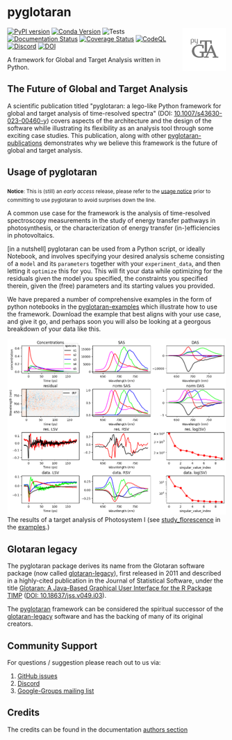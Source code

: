 # pyglotaran

<img align="right" width="100" height="100" src="https://raw.githubusercontent.com/glotaran/pyglotaran/main/docs/source/images/pyglotaran_logo_transparent.svg">

[![PyPI version](https://badge.fury.io/py/pyglotaran.svg)](https://badge.fury.io/py/pyglotaran)
[![Conda Version](https://img.shields.io/conda/vn/conda-forge/pyglotaran.svg)](https://anaconda.org/conda-forge/pyglotaran)
![Tests](https://github.com/glotaran/pyglotaran/workflows/Tests/badge.svg)
[![Documentation Status](https://readthedocs.org/projects/pyglotaran/badge/?version=latest)](https://pyglotaran.readthedocs.io/en/latest/?badge=latest)
[![Coverage Status](https://codecov.io/gh/glotaran/pyglotaran/branch/master/graph/badge.svg)](https://codecov.io/gh/glotaran/pyglotaran)
[![CodeQL](https://github.com/glotaran/pyglotaran/actions/workflows/codeql.yml/badge.svg)](https://github.com/glotaran/pyglotaran/actions/workflows/codeql.yml)
[![Discord](https://img.shields.io/discord/883443835135475753.svg?label=&logo=discord&logoColor=ffffff&color=7389D8&labelColor=6A7EC2)](https://discord.gg/KfnEYRSTJx)
[![DOI](https://zenodo.org/badge/DOI/10.5281/zenodo.4534043.svg)](https://doi.org/10.5281/zenodo.4534043)

A framework for Global and Target Analysis written in Python.

## The Future of Global and Target Analysis

A scientific publication titled "pyglotaran: a lego-like Python framework for global and target analysis of time-resolved spectra" (DOI: [10.1007/s43630-023-00460-y](https://doi.org/10.1007/s43630-023-00460-y)) covers aspects of the architecture and the design of the software whille illustrating its flexibility as an analysis tool through some exciting case studies. This publication, along with other [pyglotaran-publications](https://github.com/glotaran/pyglotaran-publications) demonstrates why we believe this framework is the future of global and target analysis.

## Usage of pyglotaran

<sub>**Notice**: This is (still) an _early access_ release, please refer to the [usage notice](NOTICE.md#usage-notice) prior to committing to use pyglotaran to avoid surprises down the line.</sub>

A common use case for the framework is the analysis of time-resolved spectroscopy measurements in the study of energy transfer pathways in photosynthesis, or the characterization of energy transfer (in-)efficiencies in photovoltaics.

[in a nutshell] pyglotaran can be used from a Python script, or ideally Notebook, and involves specifying your desired analysis scheme consisting of a `model` and its `parameters` together with your `experiment_data`, and then letting it `optimize` this for you. This will fit your data while optimizing for the residuals given the model you specified, the constraints you specified therein, given the (free) parameters and its starting values you provided.

We have prepared a number of comprehensive examples in the form of python notebooks in the [pyglotaran-examples](https://github.com/glotaran/pyglotaran-examples) which illustrate how to use the framework. Download the example that best aligns with your use case, and give it go, and perhaps soon you will also be looking at a georgous breakdown of your data like this.

![overview plot of the fluorescence case study from the pyglotaran-examples](docs/source/images/png/plot_overview_study_fluorescence.png)
The results of a target analysis of Photosystem I (see [study_florescence](https://github.com/glotaran/pyglotaran-examples/tree/main/pyglotaran_examples/study_fluorescence) in the [examples](https://github.com/glotaran/pyglotaran-examples/tree/main/pyglotaran_examples).)

## Glotaran legacy

The pyglotaran package derives its name from the Glotaran software package (now called [glotaran-legacy](https://github.com/glotaran/glotaran-legacy)), first released in 2011 and described in a highly-cited publication in the Journal of Statistical Software, under the title [Glotaran: A Java-Based Graphical User Interface for the R Package TIMP](https://www.jstatsoft.org/article/view/v049i03) ([DOI: 10.18637/jss.v049.i03](https://dx.doi.org/10.18637/jss.v049.i03)).

The [pyglotaran](https://github.com/glotaran/pyglotaran) framework can be considered the spiritual successor of the [glotaran-legacy](https://github.com/glotaran/glotaran-legacy) software and has the backing of many of its original creators.

## Community Support

For questions / suggestion please reach out to us via:

1. [GitHub issues](https://github.com/glotaran/pyglotaran/issues)
2. [Discord](https://discord.gg/KfnEYRSTJx)
3. [Google-Groups mailing list](https://groups.google.com/forum/#!forum/glotaran)

## Credits

The credits can be found in the documentation
[authors section](https://pyglotaran.readthedocs.io/en/latest/authors.html)
